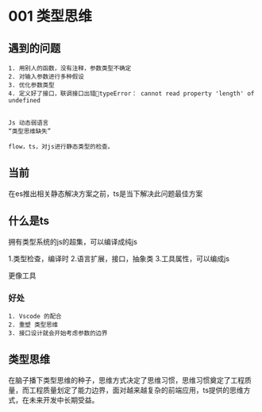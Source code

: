 # 001 类型思维
## 遇到的问题
	1. 用别人的函数，没有注释，参数类型不确定
	2. 对输入参数进行多种假设
	3. 优化参数类型
	4. 定义好了接口，联调接口出错typeError： cannot read property 'length' of undefined
	
	
	Js 动态弱语言
	“类型思维缺失”
	
	flow，ts，对js进行静态类型的检查。
	
## 当前	
在es推出相关静态解决方案之前，ts是当下解决此问题最佳方案


## 什么是ts
	
拥有类型系统的js的超集，可以编译成纯js

1.类型检查，编译时
2.语言扩展，接口，抽象类
3.工具属性，可以编成js

更像工具

### 好处
	1. Vscode 的配合
	2. 重塑 类型思维
	3. 接口设计就会开始考虑参数的边界


## 类型思维
在脑子播下类型思维的种子，思维方式决定了思维习惯，思维习惯奠定了工程质量，而工程质量划定了能力边界，面对越来越复杂的前端应用，ts提供的思维方式，在未来开发中长期受益。
